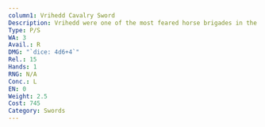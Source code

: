 ```yaml
---
column1: Vrihedd Cavalry Sword
Description: Vrihedd were one of the most feared horse brigades in the world once. I faced ‘em once. Me and my mates. Lemme tell ya, these blued-steel swords, wielded from the back of a horse, can take the head off the toughest dwarf. Lucky I survived.
Type: P/S
WA: 3
Avail.: R
DMG: "`dice: 4d6+4`"
Rel.: 15
Hands: 1
RNG: N/A
Conc.: L
EN: 0
Weight: 2.5
Cost: 745
Category: Swords
---
```

